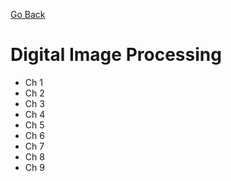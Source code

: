 [Go Back](https://github.com/arm-on/plan/blob/main/README.md)

# Digital Image Processing
- Ch 1
- Ch 2
- Ch 3
- Ch 4
- Ch 5
- Ch 6
- Ch 7
- Ch 8
- Ch 9